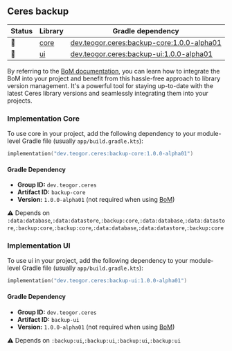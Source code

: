 ## Ceres backup

| Status | Library | Gradle dependency |
| ------ | ------- | ----------------- |
| 🧪 | [core](/backup/core) | [dev.teogor.ceres:backup-core:1.0.0-alpha01](#implementation-core) |
| 🧪 | [ui](/backup/ui) | [dev.teogor.ceres:backup-ui:1.0.0-alpha01](#implementation-ui) |

By referring to the [BoM documentation](/docs/bom/versions.md), you can learn how to integrate the BoM into your project and benefit from this hassle-free approach to library version management. It's a powerful tool for staying up-to-date with the latest Ceres library versions and seamlessly integrating them into your projects.


### Implementation Core

To use core in your project, add the following dependency to your module-level Gradle file (usually `app/build.gradle.kts`):

```kotlin
implementation("dev.teogor.ceres:backup-core:1.0.0-alpha01")
```

#### Gradle Dependency

- **Group ID:** `dev.teogor.ceres`
- **Artifact ID:** `backup-core`
- **Version:** `1.0.0-alpha01` (not required when using [BoM](/docs/bom/versions.md))

⚠️ Depends on `:data:database`,`:data:datastore`,`:backup:core`,`:data:database`,`:data:datastore`,`:backup:core`,`:backup:core`,`:data:database`,`:data:datastore`,`:backup:core`

### Implementation UI

To use ui in your project, add the following dependency to your module-level Gradle file (usually `app/build.gradle.kts`):

```kotlin
implementation("dev.teogor.ceres:backup-ui:1.0.0-alpha01")
```

#### Gradle Dependency

- **Group ID:** `dev.teogor.ceres`
- **Artifact ID:** `backup-ui`
- **Version:** `1.0.0-alpha01` (not required when using [BoM](/docs/bom/versions.md))

⚠️ Depends on `:backup:ui`,`:backup:ui`,`:backup:ui`,`:backup:ui`


